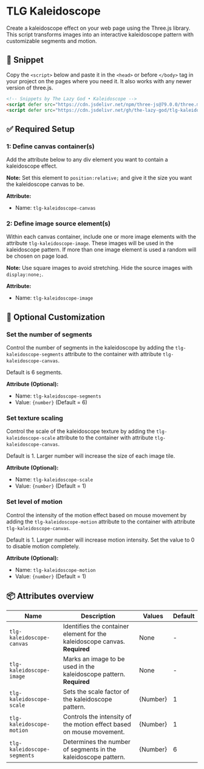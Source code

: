 # TLG Kaleidoscope
Create a kaleidoscope effect on your web page using the Three.js library. This script transforms images into an interactive kaleidoscope pattern with customizable segments and motion.

## 🔗 Snippet

Copy the `<script>` below and paste it in the `<head>` or before `</body>` tag in your project on the pages where you need it. It also works with any newer version of three.js.

```html
<!-- Snippets by The Lazy God • Kaleidoscope -->
<script defer src="https://cdn.jsdelivr.net/npm/three-js@79.0.0/three.min.js"></script>
<script defer src="https://cdn.jsdelivr.net/gh/the-lazy-god/tlg-kaleidoscope@v1.0.0/tlg-kaleidoscope.min.js"></script
``` 

## ✅ Required Setup

### 1: Define canvas container(s)

Add the attribute below to any div element you want to contain a kaleidoscope effect.

**Note:** Set this element to `position:relative;` and give it the size you want the kaleidoscope canvas to be.

**Attribute:**

-   Name: `tlg-kaleidoscope-canvas`

### 2: Define image source element(s)

Within each canvas container, include one or more image elements with the attribute `tlg-kaleidoscope-image`. These images will be used in the kaleidoscope pattern. If more than one image element is used a random will be chosen on page load. 

**Note:** Use square images to avoid stretching. Hide the source images with `display:none;`.

**Attribute:**

-   Name: `tlg-kaleidoscope-image`

## 🔄 Optional Customization

### Set the number of segments

Control the number of segments in the kaleidoscope by adding the `tlg-kaleidoscope-segments` attribute to the container with attribute `tlg-kaleidoscope-canvas`. 

Default is 6 segments.

**Attribute (Optional):**

-   Name: `tlg-kaleidoscope-segments`
-   Value: `{number}` (Default = 6)

### Set texture scaling

Control the scale of the kaleidoscope texture by adding the `tlg-kaleidoscope-scale` attribute to the container with attribute `tlg-kaleidoscope-canvas`. 

Default is 1. Larger number will increase the size of each image tile.

**Attribute (Optional):**

-   Name: `tlg-kaleidoscope-scale`
-   Value: `{number}` (Default = 1)

### Set level of motion

Control the intensity of the motion effect based on mouse movement by adding the `tlg-kaleidoscope-motion` attribute to the container with attribute `tlg-kaleidoscope-canvas`. 

Default is 1. Larger number will increase motion intensity. Set the value to 0 to disable motion completely.

**Attribute (Optional):**

-   Name: `tlg-kaleidoscope-motion`
-   Value: `{number}` (Default = 1)

## 📦 Attributes overview

| Name                         | Description                                                                       | Values                      | Default |
|------------------------------|-----------------------------------------------------------------------------------|-----------------------------|---------|
| `tlg-kaleidoscope-canvas`    | Identifies the container element for the kaleidoscope canvas. **Required**        | None                        | -       |
| `tlg-kaleidoscope-image`     | Marks an image to be used in the kaleidoscope pattern. **Required**               | None                        | -       |
| `tlg-kaleidoscope-scale`     | Sets the scale factor of the kaleidoscope pattern.                                | {Number}                    | 1       |
| `tlg-kaleidoscope-motion`    | Controls the intensity of the motion effect based on mouse movement.              | {Number}                    | 1       |
| `tlg-kaleidoscope-segments`  | Determines the number of segments in the kaleidoscope pattern.                    | {Number}                    | 6       |

